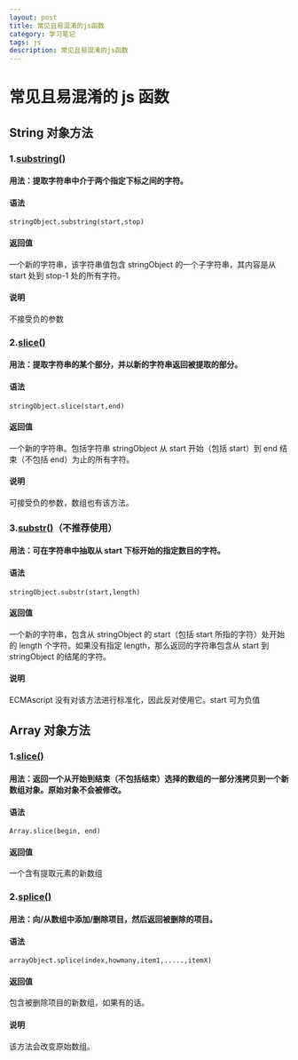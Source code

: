 ```yaml
---
layout: post
title: 常见且易混淆的js函数
category: 学习笔记
tags: js
description: 常见且易混淆的js函数
---
```


# 常见且易混淆的 js 函数

## String 对象方法

### 1.[substring()](http://www.w3school.com.cn/jsref/jsref_substring.asp)

#### 用法：提取字符串中介于两个指定下标之间的字符。

#### 语法

    stringObject.substring(start,stop)

#### 返回值

一个新的字符串，该字符串值包含 stringObject 的一个子字符串，其内容是从 start 处到 stop-1 处的所有字符。

#### 说明

不接受负的参数

### 2.[slice()](http://www.w3school.com.cn/jsref/jsref_slice_string.asp)

#### 用法：提取字符串的某个部分，并以新的字符串返回被提取的部分。

#### 语法

    stringObject.slice(start,end)

#### 返回值

一个新的字符串。包括字符串 stringObject 从 start 开始（包括 start）到 end 结束（不包括 end）为止的所有字符。

#### 说明

可接受负的参数，数组也有该方法。

### 3.[substr()](http://www.w3school.com.cn/jsref/jsref_substr.asp)（不推荐使用）

#### 用法：可在字符串中抽取从 start 下标开始的指定数目的字符。

#### 语法

    stringObject.substr(start,length)

#### 返回值

一个新的字符串，包含从 stringObject 的 start（包括 start 所指的字符）处开始的 length 个字符。如果没有指定 length，那么返回的字符串包含从 start 到 stringObject 的结尾的字符。

#### 说明

ECMAscript 没有对该方法进行标准化，因此反对使用它。start 可为负值

## Array 对象方法

### 1.[slice()](https://developer.mozilla.org/zh-CN/docs/Web/JavaScript/Reference/Global_Objects/Array/slice)

#### 用法：返回一个从开始到结束（不包括结束）选择的数组的一部分**浅拷贝**到一个新数组对象。原始对象不会被修改。

#### 语法

    Array.slice(begin, end)

#### 返回值

一个含有提取元素的新数组

### 2.[splice()](https://developer.mozilla.org/zh-CN/docs/Web/JavaScript/Reference/Global_Objects/Array/splice)

#### 用法：向/从数组中添加/删除项目，然后返回被删除的项目。

#### 语法

    arrayObject.splice(index,howmany,item1,.....,itemX)

#### 返回值

包含被删除项目的新数组，如果有的话。

#### 说明

该方法会改变原始数组。
